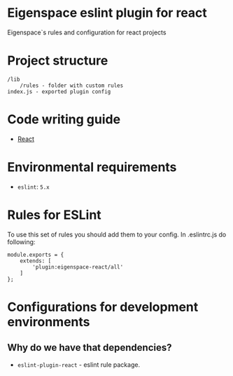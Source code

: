 # Eigenspace eslint plugin for react

Eigenspace`s rules and configuration for react projects

# Project structure

```
/lib
    /rules - folder with custom rules
index.js - exported plugin config
```

# Code writing guide

* [React](./doc/react/README.md)

# Environmental requirements
* `eslint`: `5.x`

# Rules for ESLint

To use this set of rules you should add them to your config.
In .eslintrc.js do following:
```
module.exports = {
    extends: [
        'plugin:eigenspace-react/all'
    ]
};
```
    
# Configurations for development environments

## Why do we have that dependencies?

* `eslint-plugin-react` - eslint rule package.

